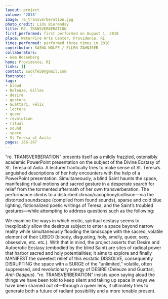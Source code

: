 ```yaml
---
layout: project
volume: '2018'
image: re_transverberation.jpg
photo_credit: Lids Bierenday
title: RE. TRANSVERBERATION
first_performed: first performed on August 1, 2018
place: WaterFire Arts Center, Providence, RI
times_performed: performed three times in 2018
contributor: SASHA WOLFE / ELLEN ZAHNISER
collaborators:
- Gem Rosenberg
home: Providence, RI
links: []
contact: swolfe58@gmail.com
footnote: ''
tags:
- blood
- Deleuze, Gilles
- desire
- gesture
- Guattari, Félix
- lecture
- queer
- revolution
- ritual
- sound
- space
- St Teresa of Avila
pages: 266-267
---
```


“re. TRANSVERBERATION” presents itself as a mildly frazzled, ostensibly academic PowerPoint presentation on the subject of the Divine Ecstasy of St. Teresa of Avila. A lecturer frantically tries to make sense of St. Teresa’s anguished descriptions of her holy encounters with the help of a PowerPoint presentation. Simultaneously, a blind Saint haunts the space, manifesting ritual motions and sacred gesture in a desperate search for relief from the tormented aftermath of her own transverberation. The performance climbs to a disturbed climax/cacophony/collision—via the distorted soundscape (compiled from found sounds), sparse and cold blue lighting, fictionalized poetic writings of Teresa, and the Saint’s troubled gestures—while attempting to address questions such as the following:

We examine the ways in which erotic, spiritual ecstasy seems to inexplicably allow the desirous subject to enter a space beyond narrow reality while simultaneously flooding the landscape with the sacred, volatile element of their LIBIDO (bloody, disgusting, holy, smelly, queer, sexy, obsessive, etc. etc.). With that in mind, the project asserts that Desire and Autoerotic Ecstasy (embodied by the blind Saint) are sites of radical power that harbor sacred and holy potentialities; it aims to explore and finally MANIFEST the sweetest relief of this ecstatic DISSOLVE, consequently DISRUPTING the space with a SURGE of the “unlimited,” volatile, often suppressed, and revolutionary energy of DESIRE (Deleuze and Guattari, _Anti-Oedipus_). “re. TRANSVERBERATION” insists upon saying aloud the things we have been told to keep silent and taking up space in ways we have been shamed out of—through a queer lens, it ultimately tries to generate both a future of radiant possibility and a more tenable present.
